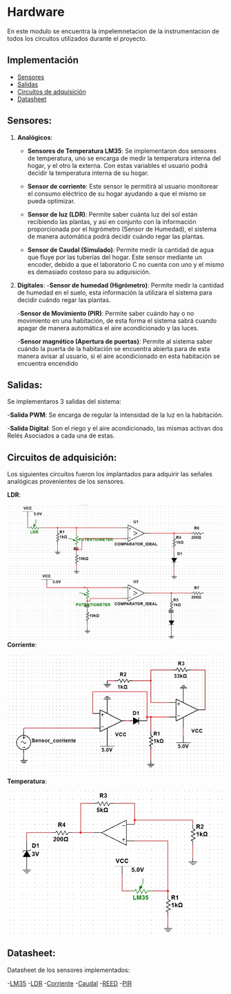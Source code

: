 # Hardware

En este modulo se encuentra la impelemnetacion de la instrumentacion de todos los circuitos utilizados durante el proyecto.

## Implementación 
- [Sensores](#sensores) 
- [Salidas](#salidas)
- [Circuitos de adquisición](#circuitos-de-adquisición) 
- [Datasheet](#datasheet) 

## Sensores: 
  1. **Analógicos**:
      - **Sensores de Temperatura LM35**: Se implementaron dos sensores de temperatura, uno se encarga de medir la temperatura  interna del hogar, y el otro la externa. Con estas variables el usuario podrá decidir la temperatura interna de su hogar.            

      - **Sensor de corriente**: Este sensor le permitirá al usuario monitorear el consumo eléctrico de su hogar ayudando a que el mismo se pueda optimizar. 

      - **Sensor de luz (LDR)**: Permite saber cuánta luz del sol están recibiendo las plantas, y así en conjunto con la información proporcionada por el higrómetro (Sensor de Humedad), el sistema de manera automática podrá decidir cuándo regar las plantas.     
  
      - **Sensor de Caudal (Simulado)**: Permite medir la cantidad de agua que fluye por las tuberías del hogar. Este sensor mediante un encoder, debido a  que el laboratorio C no cuenta con uno y el mismo es demasiado costoso para su adquisición.
      
  2. **Digitales**:
      -**Sensor de humedad (Higrómetro)**: Permite medir la cantidad de humedad en el suelo, esta información la utilizara el sistema para decidir cuándo regar las plantas.
      
      -**Sensor de Movimiento (PIR)**: Permite saber cuándo hay o no movimiento en una habitación, de esta forma el sistema sabrá cuando apagar de manera automática el aire acondicionado y las luces.
      
      -**Sensor magnético (Apertura de puertas)**: Permite al sistema saber cuándo la puerta de la habitación se encuentra abierta para de esta manera avisar al usuario, si el aire acondicionado en esta habitación se encuentra encendido 

## Salidas:
  Se implementaros 3 salidas del sistema:
  
  -**Salida  PWM**: Se encarga de regular la intensidad de la luz en la habitación. 
  
  -**Salida Digital**: Son el riego y el aire acondicionado, las mismas activan dos Relés Asociados a cada una de estas.
 
 ## Circuitos de adquisición:
  Los siguientes circuitos fueron los implantados para adquirir las señales analógicas provenientes de los sensores. 
  
  **LDR**:
  
   ![Circuito de acondicionamiento del LDR](https://github.com/Automatizacion-enfoquEcologico/Hardware/blob/master/circuito%20de%20acondicionamiento%20LDR.JPG)
  **Corriente**:
  
  ![Circuito de acondicionamiento del sensor de corriente](https://github.com/Automatizacion-enfoquEcologico/Hardware/blob/master/circuito%20de%20acondicionamiento%20Sensore%20de%20Corriente.JPG)
  **Temperatura**:
  
   ![Circuito de acondicionamiento del sensor de temperatura](https://github.com/Automatizacion-enfoquEcologico/Hardware/blob/master/circuito%20de%20acondicionamiento%20LM35.JPG)

## Datasheet:
  Datasheet de los sensores implementados:
  
  -[LM35](http://www.ti.com/lit/ds/symlink/lm35.pdf)
  -[LDR](http://kennarar.vma.is/thor/v2011/vgr402/ldr.pdf)
  -[Corriente]()
  -[Caudal](http://www.elco-holding.com/Upload/pdf/product/ProcessSensors/FS/FS400.pdf)
  -[REED](https://standexelectronics.com/wp-content/uploads/OKI_Reed_Switch_ORD213.pdf)
  -[PIR](https://cdn-learn.adafruit.com/downloads/pdf/pir-passive-infrared-proximity-motion-sensor.pdf)

